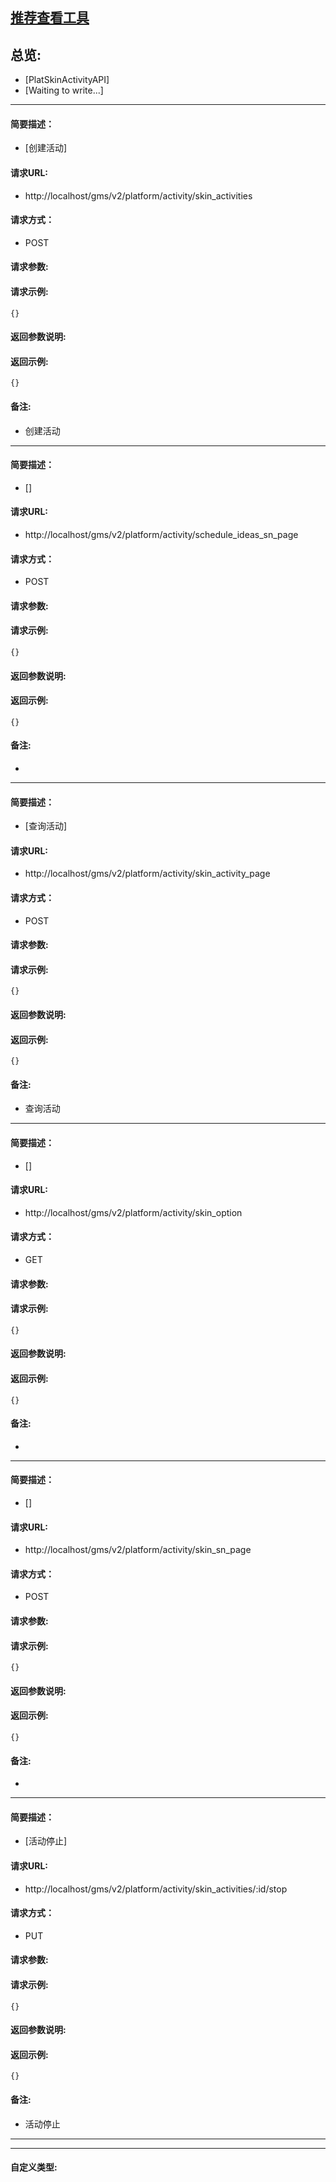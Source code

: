 

## [推荐查看工具](https://www.iminho.me/)

## 总览:
- [PlatSkinActivityAPI]
- [Waiting to write...]

--------------------

#### 简要描述：

- [创建活动]

#### 请求URL:

- http://localhost/gms/v2/platform/activity/skin_activities

#### 请求方式：

- POST

#### 请求参数:


#### 请求示例:
```
{}
```

#### 返回参数说明:


#### 返回示例:
	
```
{}
```

#### 备注:

- 创建活动

--------------------

#### 简要描述：

- []

#### 请求URL:

- http://localhost/gms/v2/platform/activity/schedule_ideas_sn_page

#### 请求方式：

- POST

#### 请求参数:


#### 请求示例:
```
{}
```

#### 返回参数说明:


#### 返回示例:
	
```
{}
```

#### 备注:

- 

--------------------

#### 简要描述：

- [查询活动]

#### 请求URL:

- http://localhost/gms/v2/platform/activity/skin_activity_page

#### 请求方式：

- POST

#### 请求参数:


#### 请求示例:
```
{}
```

#### 返回参数说明:


#### 返回示例:
	
```
{}
```

#### 备注:

- 查询活动

--------------------

#### 简要描述：

- []

#### 请求URL:

- http://localhost/gms/v2/platform/activity/skin_option

#### 请求方式：

- GET

#### 请求参数:


#### 请求示例:
```
{}
```

#### 返回参数说明:


#### 返回示例:
	
```
{}
```

#### 备注:

- 

--------------------

#### 简要描述：

- []

#### 请求URL:

- http://localhost/gms/v2/platform/activity/skin_sn_page

#### 请求方式：

- POST

#### 请求参数:


#### 请求示例:
```
{}
```

#### 返回参数说明:


#### 返回示例:
	
```
{}
```

#### 备注:

- 

--------------------

#### 简要描述：

- [活动停止]

#### 请求URL:

- http://localhost/gms/v2/platform/activity/skin_activities/:id/stop

#### 请求方式：

- PUT

#### 请求参数:


#### 请求示例:
```
{}
```

#### 返回参数说明:


#### 返回示例:
	
```
{}
```

#### 备注:

- 活动停止
	

--------------------
--------------------

#### 自定义类型:


